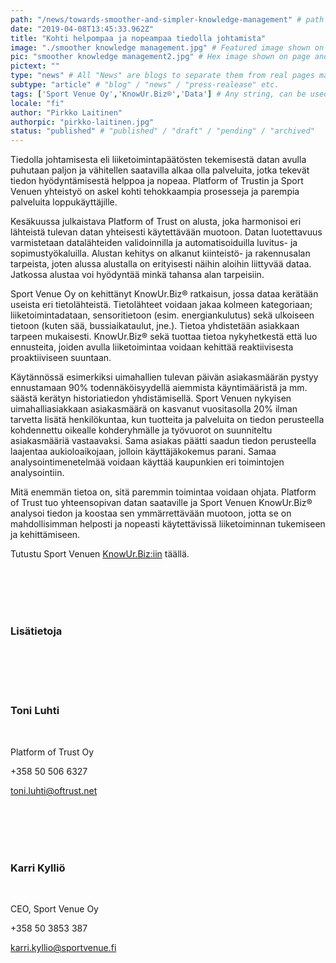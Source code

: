```yaml
---
path: "/news/towards-smoother-and-simpler-knowledge-management" # path to where you want blog to be published aka https://www.platformoftrust.net//blogs/towards-smoother-and-simpler-knowledge-management
date: "2019-04-08T13:45:33.962Z"
title: "Kohti helpompaa ja nopeampaa tiedolla johtamista"
image: "./smoother knowledge management.jpg" # Featured image shown on page and listings. Save in same folder. Don't use svg.
pic: "smoother knowledge management2.jpg" # Hex image shown on page and listings. No path, just filename. Save in same folder. Don't use svg.
pictext: ""
type: "news" # All "News" are blogs to separate them from real pages made with MarkDown, so that they appear in blog listings etc.
subtype: "article" # "blog" / "news" / "press-realease" etc.
tags: ['Sport Venue Oy','KnowUr.Biz®','Data'] # Any string, can be used in search / "related content"
locale: "fi"
author: "Pirkko Laitinen"
authorpic: "pirkko-laitinen.jpg"
status: "published" # "published" / "draft" / "pending" / "archived"
---
```


Tiedolla johtamisesta eli liiketoimintapäätösten tekemisestä datan avulla puhutaan paljon ja vähitellen saatavilla alkaa olla palveluita, jotka tekevät tiedon hyödyntämisestä helppoa ja nopeaa. Platform of Trustin ja Sport Venuen yhteistyö on askel kohti tehokkaampia prosesseja ja parempia palveluita loppukäyttäjille.

Kesäkuussa julkaistava Platform of Trust on alusta, joka harmonisoi eri lähteistä tulevan datan yhteisesti käytettävään muotoon. Datan luotettavuus varmistetaan datalähteiden validoinnilla ja automatisoiduilla luvitus- ja sopimustyökaluilla. Alustan kehitys on alkanut kiinteistö- ja rakennusalan tarpeista, joten alussa alustalla on erityisesti näihin aloihin liittyvää dataa. Jatkossa alustaa voi hyödyntää minkä tahansa alan tarpeisiin.

Sport Venue Oy on kehittänyt KnowUr.Biz® ratkaisun, jossa dataa kerätään useista eri tietolähteistä. Tietolähteet voidaan jakaa kolmeen kategoriaan; liiketoimintadataan, sensoritietoon (esim. energiankulutus) sekä ulkoiseen tietoon (kuten sää, bussiaikataulut, jne.). Tietoa yhdistetään asiakkaan tarpeen mukaisesti. KnowUr.Biz® sekä tuottaa tietoa nykyhetkestä että luo ennusteita, joiden avulla liiketoimintaa voidaan kehittää reaktiivisesta proaktiiviseen suuntaan.

Käytännössä esimerkiksi uimahallien tulevan päivän asiakasmäärän pystyy ennustamaan 90% todennäköisyydellä aiemmista käyntimääristä ja mm. säästä kerätyn historiatiedon yhdistämisellä. Sport Venuen nykyisen uimahalliasiakkaan asiakasmäärä on kasvanut vuositasolla 20% ilman tarvetta lisätä henkilökuntaa, kun tuotteita ja palveluita on tiedon perusteella kohdennettu oikealle kohderyhmälle ja työvuorot on suunniteltu asiakasmääriä vastaavaksi. Sama asiakas päätti saadun tiedon perusteella laajentaa aukioloaikojaan, jolloin käyttäjäkokemus parani. Samaa analysointimenetelmää voidaan käyttää kaupunkien eri toimintojen analysointiin.

Mitä enemmän tietoa on, sitä paremmin toimintaa voidaan ohjata. Platform of Trust tuo yhteensopivan datan saataville ja Sport Venuen KnowUr.Biz® analysoi tiedon ja koostaa sen ymmärrettävään muotoon, jotta se on mahdollisimman helposti ja nopeasti käytettävissä liiketoiminnan tukemiseen ja kehittämiseen.

Tutustu Sport Venuen [KnowUr.Biz:iin](http://www.sportvenue.fi/en/analytics/) täällä.

<br/><br/><br/><br/>

### Lisätietoja

<br/><br/><br/><br/>

### **Toni Luhti**

<br/>

Platform of Trust Oy

+358 50 506 6327

toni.luhti@oftrust.net

<br/><br/><br/><br/>

### **Karri Kylliö**

<br/>

CEO, Sport Venue Oy

+358 50 3853 387

karri.kyllio@sportvenue.fi
